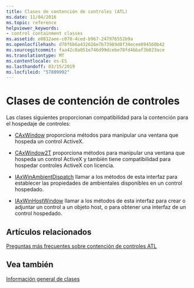 ```yaml
---
title: Clases de contención de controles (ATL)
ms.date: 11/04/2016
ms.topic: reference
helpviewer_keywords:
- control containment classes
ms.assetid: e0812aee-c078-4ced-b967-247976552b9a
ms.openlocfilehash: d70f6b6a432626e7b73989d8f34ecee094560b42
ms.sourcegitcommit: faa42c8a051e746d99dcebe70fd4bbaf3b023ace
ms.translationtype: MT
ms.contentlocale: es-ES
ms.lasthandoff: 03/15/2019
ms.locfileid: "57809992"
---
```

# <a name="control-containment-classes"></a>Clases de contención de controles

Las clases siguientes proporcionan compatibilidad para la contención para el hospedaje de controles:

- [CAxWindow](../atl/reference/caxwindow-class.md) proporciona métodos para manipular una ventana que hospeda un control ActiveX.

- [CAxWindow2T](../atl/reference/caxwindow2t-class.md) proporciona métodos para manipular una ventana que hospeda un control ActiveX y también tiene compatibilidad para hospedar controles ActiveX con licencia.

- [IAxWinAmbientDispatch](../atl/reference/iaxwinambientdispatch-interface.md) llamar a los métodos de esta interfaz para establecer las propiedades de ambientales disponibles en un control hospedado.

- [IAxWinHostWindow](../atl/reference/iaxwinhostwindow-interface.md) llamar a los métodos de esta interfaz para crear o adjuntar un control a un objeto host, o para obtener una interfaz de un control hospedado.

## <a name="related-articles"></a>Artículos relacionados

[Preguntas más frecuentes sobre contención de controles ATL](../atl/atl-control-containment-faq.md)

## <a name="see-also"></a>Vea también

[Información general de clases](../atl/atl-class-overview.md)
